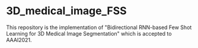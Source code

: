 # 3D_medical_image_FSS

This repository is the implementation of "Bidirectional RNN-based Few Shot Learning for 3D Medical Image Segmentation" which is accepted to AAAI2021.
